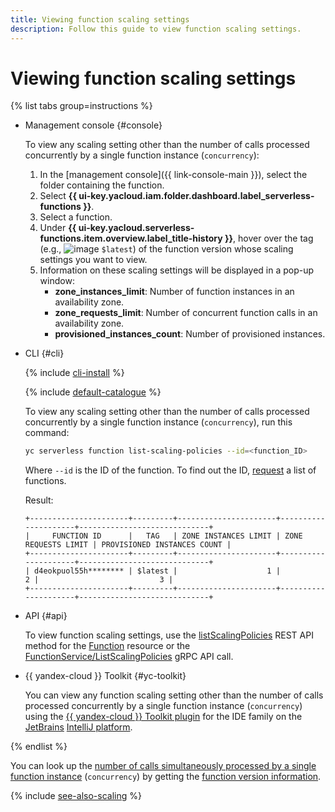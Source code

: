 ```yaml
---
title: Viewing function scaling settings
description: Follow this guide to view function scaling settings.
---
```


# Viewing function scaling settings

{% list tabs group=instructions %}

- Management console {#console}

    To view any scaling setting other than the number of calls processed concurrently by a single function instance (`concurrency`):

    1. In the [management console]({{ link-console-main }}), select the folder containing the function.
    1. Select **{{ ui-key.yacloud.iam.folder.dashboard.label_serverless-functions }}**.
    1. Select a function.
    1. Under **{{ ui-key.yacloud.serverless-functions.item.overview.label_title-history }}**, hover over the tag (e.g., ![image](../../../_assets/console-icons/gear.svg) `$latest`) of the function version whose scaling settings you want to view.
    1. Information on these scaling settings will be displayed in a pop-up window:
        * **zone_instances_limit**: Number of function instances in an availability zone.
        * **zone_requests_limit**: Number of concurrent function calls in an availability zone.
        * **provisioned_instances_count**: Number of provisioned instances.

- CLI {#cli}

    {% include [cli-install](../../../_includes/cli-install.md) %}

    {% include [default-catalogue](../../../_includes/default-catalogue.md) %}

    To view any scaling setting other than the number of calls processed concurrently by a single function instance (`concurrency`), run this command:

    ```bash
    yc serverless function list-scaling-policies --id=<function_ID>
    ```

    Where `--id` is the ID of the function. To find out the ID, [request](./function-list.md) a list of functions.

    Result:

    ```text
    +----------------------+---------+----------------------+---------------------+-----------------------------+
    |     FUNCTION ID      |   TAG   | ZONE INSTANCES LIMIT | ZONE REQUESTS LIMIT | PROVISIONED INSTANCES COUNT |
    +----------------------+---------+----------------------+---------------------+-----------------------------+
    | d4eokpuol55h******** | $latest |                    1 |                   2 |                           3 |
    +----------------------+---------+----------------------+---------------------+-----------------------------+
    ```

- API {#api}

    To view function scaling settings, use the [listScalingPolicies](../../functions/api-ref/Function/listScalingPolicies.md) REST API method for the [Function](../../functions/api-ref/Function/index.md) resource or the [FunctionService/ListScalingPolicies](../../functions/api-ref/grpc/Function/listScalingPolicies.md) gRPC API call.

- {{ yandex-cloud }} Toolkit {#yc-toolkit}

    You can view any function scaling setting other than the number of calls processed concurrently by a single function instance (`concurrency`) using the [{{ yandex-cloud }} Toolkit plugin](https://github.com/yandex-cloud/ide-plugin-jetbrains/blob/master/README.en.md) for the IDE family on the [JetBrains](https://www.jetbrains.com/) [IntelliJ platform](https://www.jetbrains.com/opensource/idea/).

{% endlist %}

You can look up the [number of calls simultaneously processed by a single function instance](../../concepts/function.md#concurrency) (`concurrency`) by getting the [function version information](../../operations/function/version-info.md).

{% include [see-also-scaling](../../../_includes/functions/see-also-scaling.md) %}